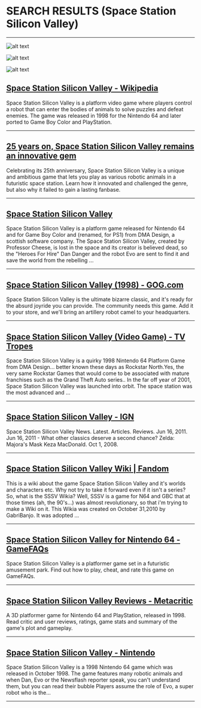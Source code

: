 # SEARCH RESULTS (Space Station Silicon Valley)
---


![alt text](https://cdn.mobygames.com/screenshots/10687038-space-station-silicon-valley-nintendo-64-the-free-tour-shows-you.jpg "Screenshot of Space Station Silicon Valley (Nintendo 64, 1998) - MobyGames")


![alt text](https://cdn.mobygames.com/screenshots/10687044-space-station-silicon-valley-nintendo-64-ewww-brown-stuff.jpg "Screenshot of Space Station Silicon Valley (Nintendo 64, 1998) - MobyGames")


![alt text](http://199.101.98.242/media/images/40223-SpaceStation_Silicon_Valley_(USA)-4.jpg "SpaceStation Silicon Valley (USA) ROM")

## [Space Station Silicon Valley - Wikipedia](https://en.wikipedia.org/wiki/Space_Station_Silicon_Valley)
Space Station Silicon Valley is a platform video game where players control a robot that can enter the bodies of animals to solve puzzles and defeat enemies. The game was released in 1998 for the Nintendo 64 and later ported to Game Boy Color and PlayStation.

---

## [25 years on, Space Station Silicon Valley remains an innovative gem](https://www.eurogamer.net/25-years-on-space-station-silicon-valley-remains-an-innovative-gem)
Celebrating its 25th anniversary, Space Station Silicon Valley is a unique and ambitious game that lets you play as various robotic animals in a futuristic space station. Learn how it innovated and challenged the genre, but also why it failed to gain a lasting fanbase.

---

## [Space Station Silicon Valley](https://sssv.fandom.com/wiki/Space_Station_Silicon_Valley)
Space Station Silicon Valley is a platform game released for Nintendo 64 and for Game Boy Color and (renamed, for PS1) from DMA Design, a scottish software company. The Space Station Silicon Valley, created by Professor Cheese, is lost in the space and its creator is believed dead, so the "Heroes For Hire" Dan Danger and the robot Evo are sent to find it and save the world from the rebelling ...

---

## [Space Station Silicon Valley (1998) - GOG.com](https://www.gog.com/dreamlist/game/space-station-silicon-valley-1998)
Space Station Silicon Valley is the ultimate bizarre classic, and it's ready for the absurd joyride you can provide. The community needs this game. Add it to your store, and we'll bring an artillery robot camel to your headquarters.

---

## [Space Station Silicon Valley (Video Game) - TV Tropes](https://tvtropes.org/pmwiki/pmwiki.php/VideoGame/SpaceStationSiliconValley)
Space Station Silicon Valley is a quirky 1998 Nintendo 64 Platform Game from DMA Design... better known these days as Rockstar North.Yes, the very same Rockstar Games that would come to be associated with mature franchises such as the Grand Theft Auto series.. In the far off year of 2001, Space Station Silicon Valley was launched into orbit. The space station was the most advanced and ...

---

## [Space Station Silicon Valley - IGN](https://www.ign.com/games/space-station-silicon-valley/)
Space Station Silicon Valley News. Latest. Articles. Reviews. Jun 16, 2011. Jun 16, 2011 - What other classics deserve a second chance? Zelda: Majora's Mask Keza MacDonald. Oct 1, 2008.

---

## [Space Station Silicon Valley Wiki | Fandom](https://sssv.fandom.com/wiki/Space_Station_Silicon_Valley_Wiki)
This is a wiki about the game Space Station Silicon Valley and it's worlds and characters etc. Why not try to take it forward even if it isn't a series? So, what is the SSSV Wikia? Well, SSSV is a game for N64 and GBC that at those times (ah, the 90's...) was almost revolutionary, so that i'm trying to make a Wiki on it. This Wikia was created on October 31,2010 by GabriBanjo. It was adopted ...

---

## [Space Station Silicon Valley for Nintendo 64 - GameFAQs](https://gamefaqs.gamespot.com/n64/198727-space-station-silicon-valley)
Space Station Silicon Valley is a platformer game set in a futuristic amusement park. Find out how to play, cheat, and rate this game on GameFAQs.

---

## [Space Station Silicon Valley Reviews - Metacritic](https://www.metacritic.com/game/space-station-silicon-valley/)
A 3D platformer game for Nintendo 64 and PlayStation, released in 1998. Read critic and user reviews, ratings, game stats and summary of the game's plot and gameplay.

---

## [Space Station Silicon Valley - Nintendo](https://nintendo.fandom.com/wiki/Space_Station_Silicon_Valley)
Space Station Silicon Valley is a 1998 Nintendo 64 game which was released in October 1998. The game features many robotic animals and when Dan, Evo or the Newsflash reporter speak, you can't understand them, but you can read their bubble Players assume the role of Evo, a super robot who is the...

---

